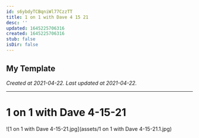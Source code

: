 ```yaml
---
id: s6ybdyTCBqniWl77CzzTT
title: 1 on 1 with Dave 4 15 21
desc: ''
updated: 1645225706316
created: 1645225706316
stub: false
isDir: false
---
```

My Template
---

_Created at 2021-04-22._
_Last updated at 2021-04-22._




---

# 1 on 1 with Dave 4-15-21


![1 on 1 with Dave 4-15-21.jpg](assets/1 on 1 with Dave 4-15-21.1.jpg)

